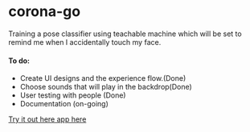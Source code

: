 # corona-go

Training a pose classifier using teachable machine which will be set to remind me when I accidentally touch my face.

#### To do:
- Create UI designs and the experience flow.(Done)
- Choose sounds that will play in the backdrop(Done)
- User testing with people (Done)
- Documentation (on-going)


[Try it out here app here](https://atharvapatil.github.io/corona-go/)
